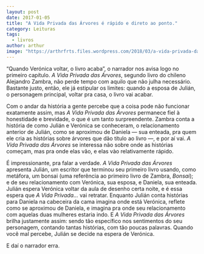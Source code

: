 ```yaml
---
layout: post
date: 2017-01-05
title: "A Vida Privada das Árvores é rápido e direto ao ponto."
category: Leituras
tags:
  - livros
author: arthur
image: "https://arthrfrts.files.wordpress.com/2018/03/a-vida-privada-das-arvores.jpg"
---
```


“Quando Verónica voltar, o livro acaba”, o narrador nos avisa logo no primeiro capítulo. _A Vida Privada das Árvores_, segundo livro do chileno Alejandro Zambra, não perde tempo com aquilo que não julha necessário. Bastante justo, então, ele já estipular os limites: quando a esposa de Julián, o personagem principal, voltar pra casa, o livro vai acabar.

Com o andar da história a gente percebe que a coisa pode não funcionar exatamente assim, mas _A Vida Privada das Árvores_ permanece fiel à honestidade e brevidade, o que é um tanto surpreendente. Zambra conta a história de como Julián e Verónica se conheceram, o relacionamento anterior de Julián, como se aproximou de Daniela — sua enteada, pra quem ele cria as histórias sobre árvores que dão título ao livro —, e por aí vai. _A Vida Privada das Árvores_ se interessa não sobre onde as histórias começam, mas pra onde elas vão, e elas vào relativamente rápido.

É impressionante, pra falar a verdade. _A Vida Privada das Árvores_ apresenta Julián, um escritor que terminou seu primeiro livro usando, como metáfora, um bonsai (uma referência ao primeiro livro de Zambra, _Bonsai_); e de seu relacionamento com Verónica, sua esposa, e Daniela, sua enteada. Julián espera Verónica voltar da aula de desenho certa noite, e é essa espera que _A Vida Privada…_ vai retratar. Enquanto Julián conta histórias para Daniela na cabeceira da cama imagina onde está Verónica, reflete como se aproximou de Daniela, e imagina pra onde seu relacionamento com aquelas duas mulheres estaria indo. E _A Vida Privada das Árvores_ brilha justamente assim: sendo tão específico nos sentimentos do seu personagem, contando tantas histórias, com tão poucas palavras. Quando você mal percebe, Julián se decide na espera de Verónica.

E daí o narrador erra.
